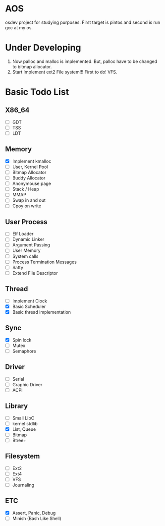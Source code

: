 # AOS
osdev project for studying purposes. First target is pintos and second is run gcc at my os.

# Under Developing
1. Now palloc and malloc is implemented. But, palloc have to be changed to bitmap allocator.
2. Start Implement ext2 File system!!! First to do! VFS.

# Basic Todo List
## X86_64
- [ ] GDT
- [ ] TSS
- [ ] LDT
## Memory
- [x] Implement kmalloc
- [ ] User, Kernel Pool
- [ ] Bitmap Allocator
- [ ] Buddy Allocator
- [ ] Anonymouse page
- [ ] Stack / Heap
- [ ] MMAP
- [ ] Swap in and out
- [ ] Cpoy on write
## User Process
- [ ] Elf Loader
- [ ] Dynamic Linker
- [ ] Argument Passing
- [ ] User Memory
- [ ] System calls
- [ ] Process Termination Messages
- [ ] Safty
- [ ] Extend File Descriptor
## Thread
- [ ] Implement Clock
- [x] Basic Scheduler
- [x] Basic thread implementation
## Sync
- [x] Spin lock
- [ ] Mutex
- [ ] Semaphore
## Driver
- [ ] Serial
- [ ] Graphic Driver
- [ ] ACPI
## Library
- [ ] Small LibC
- [ ] kernel stdlib
- [x] List, Queue
- [ ] Bitmap
- [ ] Btree+
## Filesystem
- [ ] Ext2
- [ ] Ext4
- [ ] VFS
- [ ] Journaling
## ETC
- [x] Assert, Panic, Debug
- [ ] Minish (Bash Like Shell)